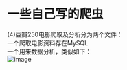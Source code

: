 # 一些自己写的爬虫


(4)豆瓣250电影爬取及分析分为两个文件：<br>
一个爬取电影资料存在MySQL<br>
一个用来数据分析，类似如下：<br>
![image](https://github.com/Swy7/python-/blob/master/sample%20graph/Figure_3.png)

